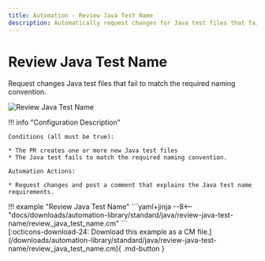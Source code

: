 ```yaml
---
title: Automation - Review Java Test Name
description: Automatically request changes for Java test files that fail to match the required naming convention.
---
```

# Review Java Test Name

<!-- --8<-- [start:example]-->

Request changes Java test files that fail to match the required naming convention.

![Review Java Test Name](/automations/standard/java/review-java-test-name/review-java-test-name.png)

!!! info "Configuration Description"

    Conditions (all must be true):
    
    * The PR creates one or more new Java test files
    * The Java test fails to match the required naming convention.
    
    Automation Actions:
    
    * Request changes and post a comment that explains the Java test name requirements.

<div class="automationExample" markdown="1">
!!! example "Review Java Test Name"
    ```yaml+jinja
    --8<-- "docs/downloads/automation-library/standard/java/review-java-test-name/review_java_test_name.cm"
    ```
    <div class="result" markdown>
      <span>
      [:octicons-download-24: Download this example as a CM file.](/downloads/automation-library/standard/java/review-java-test-name/review_java_test_name.cm){ .md-button }
      </span>
    </div>
<!-- --8<-- [end:example]-->